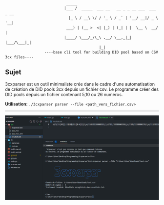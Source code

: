 ```

                            _____                                          
                           |___ /  _____  ___ __   __ _ _ __ ___  ___ _ __ 
                             |_ \ / __\ \/ / '_ \ / _` | '__/ __|/ _ \ '__|
                            ___) | (__ >  <| |_) | (_| | |  \__ \  __/ |   
                           |____/ \___/_/\_\ .__/ \__,_|_|  |___/\___|_|   
                                           |_|                             
                  ----base cli tool for building DID pool based on CSV 3cx files----
```

## Sujet

3cxparser est un outil minimaliste crée dans le cadre d'une automatisation de création de DID pools 3cx depuis un fichier csv. Le programme créer des DID pools depuis un fichier contenant 5,10 ou 26 numéros.

**Utilisation:**
`./3cxparser parser --file <path_vers_fichier.csv>`

---

![SAMPLE](https://github.com/Yekuuun/3cxparser/blob/main/assets/sample.png)
